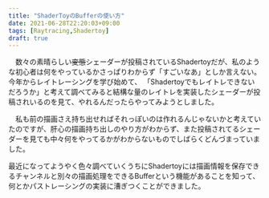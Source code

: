 ```yaml
---
title: "ShaderToyのBufferの使い方"
date: 2021-06-28T22:20:03+09:00
tags: [Raytracing,Shadertoy]
draft: true
---
```


　数々の素晴らしい~~変態~~シェーダーが投稿されているShadertoyだが、私のような初心者は何をやっているかさっぱりわからず「すごいなあ」としか言えない。
今年からレイトレーシングを学び始めて、	「Shadertoyでもレイトレできないだろうか」と考えて調べてみると結構な量のレイトレを実装したシェーダーが投稿されいるのを見て、やれるんだったらやってみようとしました。

　私も前の描画さえ持ち出せればそれっぽいのは作れるんじゃないかと考えていたのですが、肝心の描画持ち出しのやり方がわからず、また投稿されてるシェーダーを見ても中々何をやってるかがわからないものでしばらくどんづまっていました。
　

最近になってようやく色々調べていくうちにShadertoyには描画情報を保存できるチャンネルと別々の描画処理をできるBufferという機能があることを知って、何とかパストレーシングの実装に漕ぎつくことができました。
